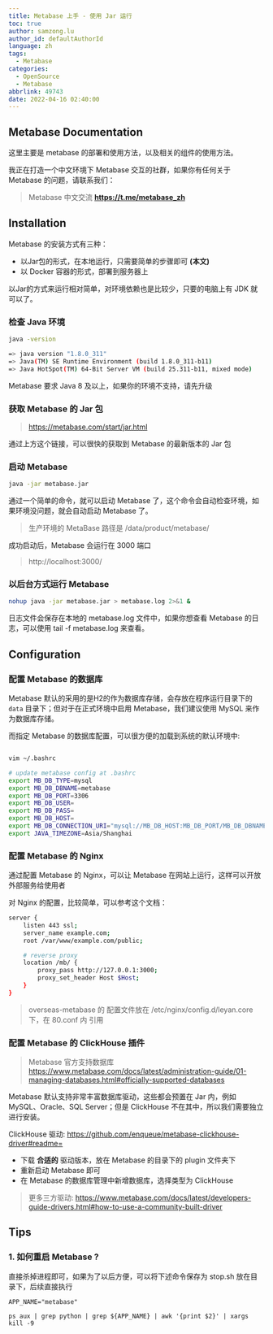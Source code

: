 ```yaml
---
title: Metabase 上手 - 使用 Jar 运行
toc: true
author: samzong.lu
author_id: defaultAuthorId
language: zh
tags:
  - Metabase
categories:
  - OpenSource
  - Metabase
abbrlink: 49743
date: 2022-04-16 02:40:00
---
```


## Metabase Documentation

这里主要是 metabase 的部署和使用方法，以及相关的组件的使用方法。

我正在打造一个中文环境下 Metabase 交互的社群，如果你有任何关于 Metabase 的问题，请联系我们：

> Metabase 中文交流 **https://t.me/metabase_zh**

## Installation

Metabase 的安装方式有三种：

- 以Jar包的形式，在本地运行，只需要简单的步骤即可 **(本文)**
- 以 Docker 容器的形式，部署到服务器上

以Jar的方式来运行相对简单，对环境依赖也是比较少，只要的电脑上有 JDK 就可以了。

### 检查 Java 环境

```bash
java -version

=> java version "1.8.0_311"
=> Java(TM) SE Runtime Environment (build 1.8.0_311-b11)
=> Java HotSpot(TM) 64-Bit Server VM (build 25.311-b11, mixed mode)
```

Metabase 要求 Java 8 及以上，如果你的环境不支持，请先升级

### 获取 Metabase 的 Jar 包

> https://metabase.com/start/jar.html

通过上方这个链接，可以很快的获取到 Metabase 的最新版本的 Jar 包


### 启动 Metabase

```bash
java -jar metabase.jar
```

通过一个简单的命令，就可以启动 Metabase 了，这个命令会自动检查环境，如果环境没问题，就会自动启动 Metabase 了。

> 生产环境的 MetaBase 路径是 /data/product/metabase/

成功启动后，Metabase 会运行在 3000 端口

> http://localhost:3000/

### 以后台方式运行 Metabase

```bash
nohup java -jar metabase.jar > metabase.log 2>&1 &
```

日志文件会保存在本地的 metabase.log 文件中，如果你想查看 Metabase 的日志，可以使用 tail -f metabase.log 来查看。

## Configuration


### 配置 Metabase 的数据库

Metabase 默认的采用的是H2的作为数据库存储，会存放在程序运行目录下的 `data` 目录下；但对于在正式环境中启用 Metabase，我们建议使用 MySQL 来作为数据库存储。

而指定 Metabase 的数据库配置，可以很方便的加载到系统的默认环境中:

```bash

vim ~/.bashrc

# update metabase config at .bashrc
export MB_DB_TYPE=mysql
export MB_DB_DBNAME=metabase
export MB_DB_PORT=3306
export MB_DB_USER=
export MB_DB_PASS=
export MB_DB_HOST=
export MB_DB_CONNECTION_URI="mysql://MB_DB_HOST:MB_DB_PORT/MB_DB_DBNAME?user=MB_DB_USER&password=MB_DB_PASS"
export JAVA_TIMEZONE=Asia/Shanghai
```

### 配置 Metabase 的 Nginx

通过配置 Metabase 的 Nginx，可以让 Metabase 在网站上运行，这样可以开放外部服务给使用者

对 Nginx 的配置，比较简单，可以参考这个文档：

```bash
server {
	listen 443 ssl;
	server_name example.com;
	root /var/www/example.com/public;

	# reverse proxy
	location /mb/ {
		proxy_pass http://127.0.0.1:3000;
		proxy_set_header Host $Host;
	}
}
```

> overseas-metabase 的 配置文件放在 /etc/nginx/config.d/leyan.core 下，在 80.conf 内 引用

### 配置 Metabase 的 ClickHouse 插件

> Metabase 官方支持数据库 https://www.metabase.com/docs/latest/administration-guide/01-managing-databases.html#officially-supported-databases

Metabase 默认支持非常丰富数据库驱动，这些都会预置在 Jar 内，例如 MySQL、Oracle、SQL Server；但是 ClickHouse 不在其中，所以我们需要独立进行安装。

ClickHouse 驱动: https://github.com/enqueue/metabase-clickhouse-driver#readme=

- 下载 **合适的** 驱动版本，放在 Metabase 的目录下的 plugin 文件夹下
- 重新启动 Metabase 即可
- 在 Metabase 的数据库管理中新增数据库，选择类型为 ClickHouse

> 更多三方驱动: https://www.metabase.com/docs/latest/developers-guide-drivers.html#how-to-use-a-community-built-driver


## Tips

### 1. 如何重启 Metabase ?

直接杀掉进程即可，如果为了以后方便，可以将下述命令保存为 stop.sh 放在目录下，后续直接执行

```shell
APP_NAME="metabase"

ps aux | grep python | grep ${APP_NAME} | awk '{print $2}' | xargs kill -9
```